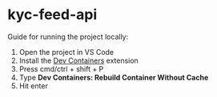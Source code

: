 # kyc-feed-api

Guide for running the project locally:
  1. Open the project in VS Code
  2. Install the [Dev Containers](https://marketplace.visualstudio.com/items?itemName=ms-vscode-remote.remote-containers) extension
  3. Press cmd/ctrl + shift + P
  4. Type **Dev Containers: Rebuild Container Without Cache**
  5. Hit enter
